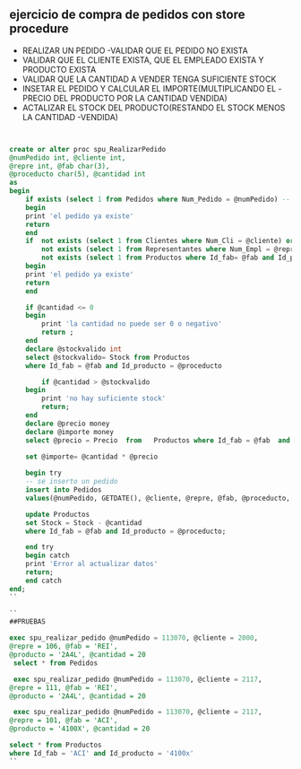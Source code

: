 ## ejercicio de compra de pedidos con store procedure

- REALIZAR UN PEDIDO 
-VALIDAR QUE EL PEDIDO NO EXISTA
- VALIDAR QUE EL CLIENTE EXISTA, QUE EL EMPLEADO EXISTA Y PRODUCTO EXISTA
- VALIDAR QUE LA CANTIDAD A VENDER TENGA SUFICIENTE STOCK
- INSETAR EL PEDIDO Y CALCULAR EL IMPORTE(MULTIPLICANDO EL 
-PRECIO DEL PRODUCTO POR LA CANTIDAD VENDIDA)
- ACTALIZAR EL STOCK DEL PRODUCTO(RESTANDO EL STOCK MENOS LA CANTIDAD
-VENDIDA)

```sql


create or alter proc spu_RealizarPedido
@numPedido int, @cliente int,
@repre int, @fab char(3), 
@proceducto char(5), @cantidad int
as 
begin
	if exists (select 1 from Pedidos where Num_Pedido = @numPedido) -- verificamos si el pedido existe
	begin
	print 'el pedido ya existe'
	return
	end 
	if	not exists (select 1 from Clientes where Num_Cli = @cliente) or -- verificamos si el cliente existe
		not exists (select 1 from Representantes where Num_Empl = @repre) or
		not exists (select 1 from Productos where Id_fab= @fab and Id_producto = @proceducto) 
	begin
	print 'el pedido ya existe'
	return
	end 

	if @cantidad <= 0
	begin 
		print 'la cantidad no puede ser 0 o negativo'
		return ;
	end
	declare @stockvalido int
	select @stockvalido= Stock from Productos
	where Id_fab = @fab and Id_producto = @proceducto

		if @cantidad > @stockvalido
	begin 
		print 'no hay suficiente stock'
		return;
	end
	declare @precio money
	declare @importe money 
	select @precio = Precio  from   Productos where Id_fab = @fab  and Id_producto = @proceducto
	
	set @importe= @cantidad * @precio

	begin try
	-- se inserto un pedido
	insert into Pedidos
	values(@numPedido, GETDATE(), @cliente, @repre, @fab, @proceducto, @cantidad,@importe)

	update Productos
	set Stock = Stock - @cantidad
	where Id_fab = @fab and Id_producto = @proceducto;

	end try
	begin catch
	print 'Error al actualizar datos'
	return;
	end catch
end;
``

``
##PRUEBAS

exec spu_realizar_pedido @numPedido = 113070, @cliente = 2000,
@repre = 106, @fab = 'REI',
@producto = '2A4L', @cantidad = 20
 select * from Pedidos

 exec spu_realizar_pedido @numPedido = 113070, @cliente = 2117,
@repre = 111, @fab = 'REI',
@producto = '2A4L', @cantidad = 20

 exec spu_realizar_pedido @numPedido = 113070, @cliente = 2117,
@repre = 101, @fab = 'ACI',
@producto = '4100X', @cantidad = 20

select * from Productos
where Id_fab = 'ACI' and Id_producto = '4100x'
``